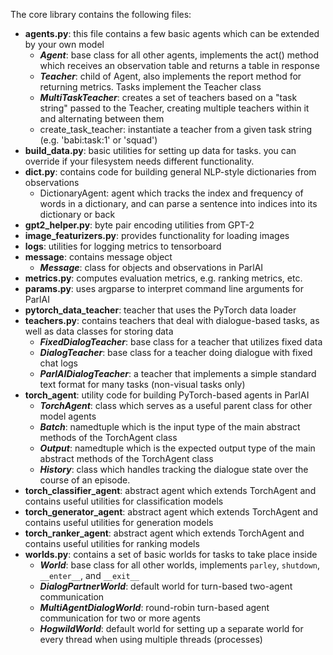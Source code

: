 The core library contains the following files:

- **agents.py**: this file contains a few basic agents which can be extended by your own model
  - **_Agent_**: base class for all other agents, implements the act() method which receives an observation table and returns a table in response
  - **_Teacher_**: child of Agent, also implements the report method for returning metrics. Tasks implement the Teacher class
  - **_MultiTaskTeacher_**: creates a set of teachers based on a "task string" passed to the Teacher, creating multiple teachers within it and alternating between them
  - create_task_teacher: instantiate a teacher from a given task string (e.g. 'babi:task:1' or 'squad')
- **build_data.py**: basic utilities for setting up data for tasks. you can override if your filesystem needs different functionality.
- **dict.py**: contains code for building general NLP-style dictionaries from observations
  - DictionaryAgent: agent which tracks the index and frequency of words in a dictionary, and can parse a sentence into indices into its dictionary or back
- **gpt2_helper.py**: byte pair encoding utilities from GPT-2
- **image_featurizers.py**: provides functionality for loading images
- **logs**: utilities for logging metrics to tensorboard
- **message**: contains message object
  - **_Message_**: class for objects and observations in ParlAI
- **metrics.py**: computes evaluation metrics, e.g. ranking metrics, etc.
- **params.py**: uses argparse to interpret command line arguments for ParlAI
- **pytorch_data_teacher**: teacher that uses the PyTorch data loader
- **teachers.py**: contains teachers that deal with dialogue-based tasks, as well as data classes for storing data
  - **_FixedDialogTeacher_**: base class for a teacher that utilizes fixed data
  - **_DialogTeacher_**: base class for a teacher doing dialogue with fixed chat logs
  - **_ParlAIDialogTeacher_**: a teacher that implements a simple standard text format for many tasks (non-visual tasks only)
- **torch_agent**: utility code for building PyTorch-based agents in ParlAI
  - **_TorchAgent_**: class which serves as a useful parent class for other model agents
  - **_Batch_**: namedtuple which is the input type of the main abstract methods of the TorchAgent class
  - **_Output_**: namedtuple which is the expected output type of the main abstract methods of the TorchAgent class
  - **_History_**: class which handles tracking the dialogue state over the course of an episode.
- **torch_classifier_agent**: abstract agent which extends TorchAgent and contains useful utilities for classification models
- **torch_generator_agent**: abstract agent which extends TorchAgent and contains useful utilities for generation models
- **torch_ranker_agent**: abstract agent which extends TorchAgent and contains useful utilities for ranking models
- **worlds.py**: contains a set of basic worlds for tasks to take place inside
  - **_World_**: base class for all other worlds, implements `parley`, `shutdown`, `__enter__`, and `__exit__`
  - **_DialogPartnerWorld_**: default world for turn-based two-agent communication
  - **_MultiAgentDialogWorld_**: round-robin turn-based agent communication for two or more agents
  - **_HogwildWorld_**: default world for setting up a separate world for every thread when using multiple threads (processes)
